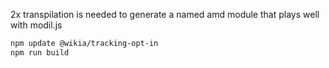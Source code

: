 2x transpilation is needed to generate a named amd module that plays well with modil.js

```sh
npm update @wikia/tracking-opt-in
npm run build
``` 
